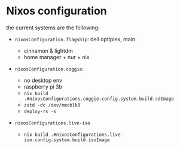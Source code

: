# Nixos configuration

the current systems are the following:

- `nixosConfiguration.flagship`: dell optiplex, main
    - cinnamon & lightdm
    - home manager + nur + nix 
    
- `nixosConfiguration.coggie`:
    - no desktop env
    - raspberry pi 3b
    - `nix build .#nixosConfigurations.coggie.config.system.build.sdImage`
    - `zstd -dc /dev/mmcblk0`
    - `deploy-rs -s`

- `nixosConfigurations.live-iso`
  - `nix build .#nixosConfigurations.live-iso.config.system.build.isoImage`
